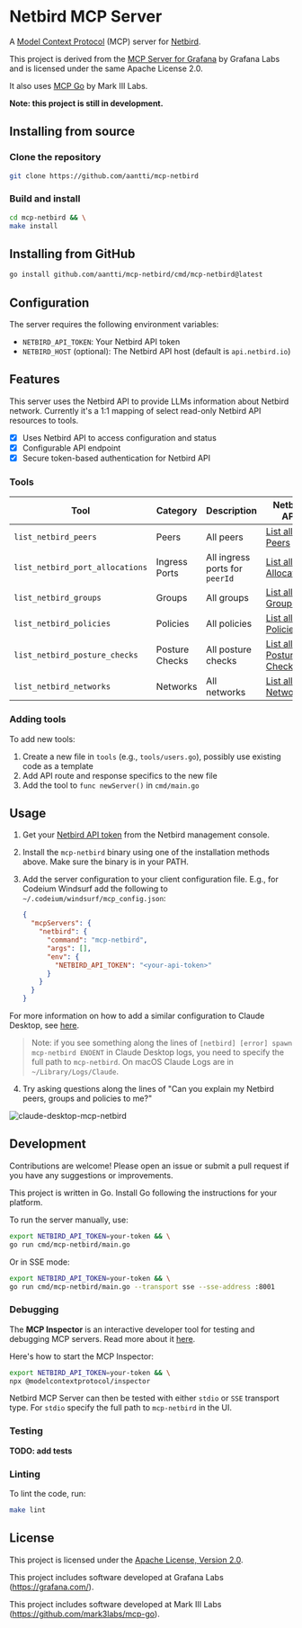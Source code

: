 # Netbird MCP Server

A [Model Context Protocol](https://modelcontextprotocol.io) (MCP) server for [Netbird](https://netbird.io/).

This project is derived from the [MCP Server for Grafana](https://github.com/grafana/mcp-grafana) by Grafana Labs and is licensed under the same Apache License 2.0.

It also uses [MCP Go](https://github.com/mark3labs/mcp-go) by Mark III Labs.

**Note: this project is still in development.**

## Installing from source

### Clone the repository

```bash
git clone https://github.com/aantti/mcp-netbird
```

### Build and install

```bash
cd mcp-netbird && \
make install
```

## Installing from GitHub

```bash
go install github.com/aantti/mcp-netbird/cmd/mcp-netbird@latest
```

## Configuration

The server requires the following environment variables:

- `NETBIRD_API_TOKEN`: Your Netbird API token
- `NETBIRD_HOST` (optional): The Netbird API host (default is `api.netbird.io`)

## Features

This server uses the Netbird API to provide LLMs information about Netbird network. Currently it's a 1:1 mapping of select read-only Netbird API resources to tools.

- [x] Uses Netbird API to access configuration and status
- [x] Configurable API endpoint
- [x] Secure token-based authentication for Netbird API

### Tools

| Tool | Category | Description | Netbird API |
| --- | --- | --- | --- |
| `list_netbird_peers` | Peers | All peers | [List all Peers](https://docs.netbird.io/api/resources/peers#list-all-peers) |
| `list_netbird_port_allocations` | Ingress Ports | All ingress ports for `peerId` | [List all Port Allocations](https://docs.netbird.io/api/resources/ingress-ports) |
| `list_netbird_groups` | Groups | All groups | [List all Groups](https://docs.netbird.io/api/resources/groups#list-all-groups) |
| `list_netbird_policies` | Policies | All policies | [List all Policies](https://docs.netbird.io/api/resources/policies#list-all-policies) |
| `list_netbird_posture_checks` | Posture Checks | All posture checks | [List all Posture Checks](https://docs.netbird.io/api/resources/posture-checks#list-all-posture-checks) |
| `list_netbird_networks` | Networks | All networks | [List all Networks](https://docs.netbird.io/api/resources/networks#list-all-networks) |

### Adding tools

To add new tools:

1. Create a new file in `tools` (e.g., `tools/users.go`), possibly use existing code as a template
2. Add API route and response specifics to the new file
3. Add the tool to `func newServer()` in `cmd/main.go`

## Usage

1. Get your [Netbird API token](https://docs.netbird.io/api/guides/authentication) from the Netbird management console.

2. Install the `mcp-netbird` binary using one of the installation methods above. Make sure the binary is in your PATH.

3. Add the server configuration to your client configuration file. E.g., for Codeium Windsurf add the following to `~/.codeium/windsurf/mcp_config.json`:

   ```json
   {
     "mcpServers": {
       "netbird": {
         "command": "mcp-netbird",
         "args": [],
         "env": {
           "NETBIRD_API_TOKEN": "<your-api-token>"
         }
       }
     }
   }
   ```

For more information on how to add a similar configuration to Claude Desktop, see [here](https://modelcontextprotocol.io/quickstart/user).

> Note: if you see something along the lines of `[netbird] [error] spawn mcp-netbird ENOENT` in Claude Desktop logs, you need to specify the full path to `mcp-netbird`. On macOS Claude Logs are in `~/Library/Logs/Claude`.

4. Try asking questions along the lines of "Can you explain my Netbird peers, groups and policies to me?"
   
![claude-desktop-mcp-netbird](https://github.com/user-attachments/assets/094614cd-9399-4c90-adb3-06ae67c604e4)

## Development

Contributions are welcome! Please open an issue or submit a pull request if you have any suggestions or improvements.

This project is written in Go. Install Go following the instructions for your platform.

To run the server manually, use:

```bash
export NETBIRD_API_TOKEN=your-token && \
go run cmd/mcp-netbird/main.go
```

Or in SSE mode:

```bash
export NETBIRD_API_TOKEN=your-token && \
go run cmd/mcp-netbird/main.go --transport sse --sse-address :8001
```

### Debugging

The **MCP Inspector** is an interactive developer tool for testing and debugging MCP servers. Read more about it [here](https://modelcontextprotocol.io/docs/tools/inspector).

Here's how to start the MCP Inspector:

```bash
export NETBIRD_API_TOKEN=your-token && \
npx @modelcontextprotocol/inspector
```

Netbird MCP Server can then be tested with either `stdio` or `SSE` transport type. For `stdio` specify the full path to `mcp-netbird` in the UI.

### Testing

**TODO: add tests**

### Linting

To lint the code, run:

```bash
make lint
```

## License

This project is licensed under the [Apache License, Version 2.0](LICENSE).

This project includes software developed at Grafana Labs (https://grafana.com/).

This project includes software developed at Mark III Labs (https://github.com/mark3labs/mcp-go).